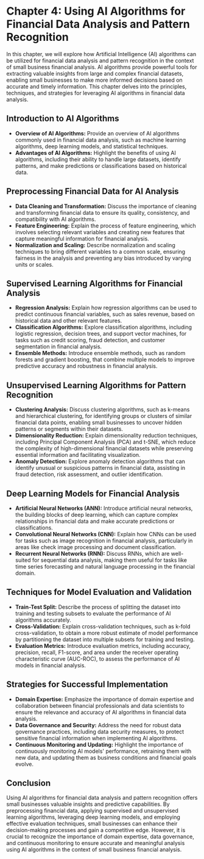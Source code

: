 Chapter 4: Using AI Algorithms for Financial Data Analysis and Pattern Recognition
==================================================================================

In this chapter, we will explore how Artificial Intelligence (AI) algorithms can be utilized for financial data analysis and pattern recognition in the context of small business financial analysis. AI algorithms provide powerful tools for extracting valuable insights from large and complex financial datasets, enabling small businesses to make more informed decisions based on accurate and timely information. This chapter delves into the principles, techniques, and strategies for leveraging AI algorithms in financial data analysis.

Introduction to AI Algorithms
-----------------------------

* **Overview of AI Algorithms:** Provide an overview of AI algorithms commonly used in financial data analysis, such as machine learning algorithms, deep learning models, and statistical techniques.
* **Advantages of AI Algorithms:** Highlight the benefits of using AI algorithms, including their ability to handle large datasets, identify patterns, and make predictions or classifications based on historical data.

Preprocessing Financial Data for AI Analysis
--------------------------------------------

* **Data Cleaning and Transformation:** Discuss the importance of cleaning and transforming financial data to ensure its quality, consistency, and compatibility with AI algorithms.
* **Feature Engineering:** Explain the process of feature engineering, which involves selecting relevant variables and creating new features that capture meaningful information for financial analysis.
* **Normalization and Scaling:** Describe normalization and scaling techniques to bring different variables to a common scale, ensuring fairness in the analysis and preventing any bias introduced by varying units or scales.

Supervised Learning Algorithms for Financial Analysis
-----------------------------------------------------

* **Regression Analysis:** Explain how regression algorithms can be used to predict continuous financial variables, such as sales revenue, based on historical data and other relevant features.
* **Classification Algorithms:** Explore classification algorithms, including logistic regression, decision trees, and support vector machines, for tasks such as credit scoring, fraud detection, and customer segmentation in financial analysis.
* **Ensemble Methods:** Introduce ensemble methods, such as random forests and gradient boosting, that combine multiple models to improve predictive accuracy and robustness in financial analysis.

Unsupervised Learning Algorithms for Pattern Recognition
--------------------------------------------------------

* **Clustering Analysis:** Discuss clustering algorithms, such as k-means and hierarchical clustering, for identifying groups or clusters of similar financial data points, enabling small businesses to uncover hidden patterns or segments within their datasets.
* **Dimensionality Reduction:** Explain dimensionality reduction techniques, including Principal Component Analysis (PCA) and t-SNE, which reduce the complexity of high-dimensional financial datasets while preserving essential information and facilitating visualization.
* **Anomaly Detection:** Explore anomaly detection algorithms that can identify unusual or suspicious patterns in financial data, assisting in fraud detection, risk assessment, and outlier identification.

Deep Learning Models for Financial Analysis
-------------------------------------------

* **Artificial Neural Networks (ANN):** Introduce artificial neural networks, the building blocks of deep learning, which can capture complex relationships in financial data and make accurate predictions or classifications.
* **Convolutional Neural Networks (CNN):** Explain how CNNs can be used for tasks such as image recognition in financial analysis, particularly in areas like check image processing and document classification.
* **Recurrent Neural Networks (RNN):** Discuss RNNs, which are well-suited for sequential data analysis, making them useful for tasks like time series forecasting and natural language processing in the financial domain.

Techniques for Model Evaluation and Validation
----------------------------------------------

* **Train-Test Split:** Describe the process of splitting the dataset into training and testing subsets to evaluate the performance of AI algorithms accurately.
* **Cross-Validation:** Explain cross-validation techniques, such as k-fold cross-validation, to obtain a more robust estimate of model performance by partitioning the dataset into multiple subsets for training and testing.
* **Evaluation Metrics:** Introduce evaluation metrics, including accuracy, precision, recall, F1-score, and area under the receiver operating characteristic curve (AUC-ROC), to assess the performance of AI models in financial analysis.

Strategies for Successful Implementation
----------------------------------------

* **Domain Expertise:** Emphasize the importance of domain expertise and collaboration between financial professionals and data scientists to ensure the relevance and accuracy of AI algorithms in financial data analysis.
* **Data Governance and Security:** Address the need for robust data governance practices, including data security measures, to protect sensitive financial information when implementing AI algorithms.
* **Continuous Monitoring and Updating:** Highlight the importance of continuously monitoring AI models' performance, retraining them with new data, and updating them as business conditions and financial goals evolve.

Conclusion
----------

Using AI algorithms for financial data analysis and pattern recognition offers small businesses valuable insights and predictive capabilities. By preprocessing financial data, applying supervised and unsupervised learning algorithms, leveraging deep learning models, and employing effective evaluation techniques, small businesses can enhance their decision-making processes and gain a competitive edge. However, it is crucial to recognize the importance of domain expertise, data governance, and continuous monitoring to ensure accurate and meaningful analysis using AI algorithms in the context of small business financial analysis.
